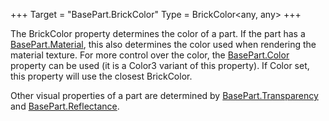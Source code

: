 +++
Target = "BasePart.BrickColor"
Type = BrickColor<any, any>
+++

The BrickColor property determines the color of a part. If the part has a [BasePart.Material](https://developer.roblox.com/api-reference/property/BasePart/Material), this also determines the color used when rendering the material texture. For more control over the color, the [BasePart.Color](https://developer.roblox.com/api-reference/property/BasePart/Color) property can be used (it is a Color3 variant of this property). If Color set, this property will use the closest BrickColor.Other visual properties of a part are determined by [BasePart.Transparency](https://developer.roblox.com/api-reference/property/BasePart/Transparency) and [BasePart.Reflectance](https://developer.roblox.com/api-reference/property/BasePart/Reflectance).